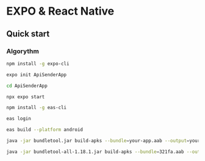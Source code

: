 # EXPO & React Native

## Quick start

### Algorythm

```bash
npm install -g expo-cli
```

```bash
expo init ApiSenderApp
```

```bash
cd ApiSenderApp
```

```bash
npx expo start
```

```bash
npm install -g eas-cli
```

```bash
eas login
```

```bash
eas build --platform android
```

```bash
java -jar bundletool.jar build-apks --bundle=your-app.aab --output=your-app.apks --mode=universal
```

```bash
java -jar bundletool-all-1.18.1.jar build-apks --bundle=321fa.aab --output=321fa.apks --mode=universal --ks=my-upload-key.keystore --ks-key-alias=my-key-alias --ks-pass=pass:FJHbJObir2# --key-pass=pass:FJHbJObir2#
```
